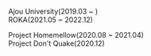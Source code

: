 Ajou University(2019.03 ~ )  
ROKA(2021.05 ~ 2022.12)  
  
Project Homemellow(2020.08 ~ 2021.04)  
Project Don't Quake(2020.12)  

<!--
**SYJoe/SYJoe** is a ✨ _special_ ✨ repository because its `README.md` (this file) appears on your GitHub profile.

Here are some ideas to get you started:

- 🔭 I’m currently working on ...
- 🌱 I’m currently learning ...
- 👯 I’m looking to collaborate on ...
- 🤔 I’m looking for help with ...
- 💬 Ask me about ...
- 📫 How to reach me: ...
- 😄 Pronouns: ...
- ⚡ Fun fact: ...
-->
